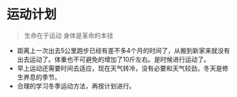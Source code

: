# 运动计划
> 生命在于运动
> 身体是革命的本钱

* 距离上一次出去5公里跑步已经有差不多4个月的时间了，从搬到新家来就没有出去运动了。体重也不可避免的增加了10斤左右。是时候进行运动了。
* 早上运动还需要时间去适应，现在天气转冷，没有必要和天气较劲，冬天是修生养息的季节。
* 合理的学习冬季运动方法，再按计划进行。